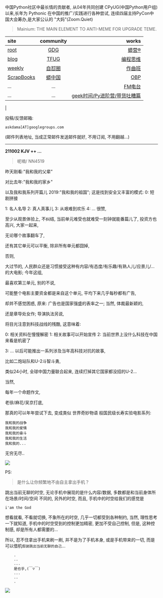 中国Python社区中最长情的贡献者, 从04年共同创建 CPyUG(中国Python用户组)以来,长年为 Pythonic 在中国的推广/实践进行各种尝试, 连续四届主持PyCon中国大会筹办,是大家公认的 "大妈"(Zoom.Quiet)

> Mainium: THE MAIN ELEMENT TO ANTI-MEME FOR UPGRADE TEME.

| site | community | works |
| :-----| :----: | ----: |
| [root](http://zoomquiet.io/) | [GDG](https://blog.zhgdg.org/) | [蟒营®](https://doc.101.camp/) |
| [blog](https://blog.zoomquiet.io/pages/zoomquiet.html) | [TFUG](http://zh.tfug.world/) | [编程思维](https://py.101.camp/) |
| [weekly](http://weekly.pychina.org/) | [自怼圈](https://du.101.camp/) | [作曲班](https://mu.101.camp/) |
| [ScrapBooks](https://zoomquiet.io/collection.html) | [蟒中国](https://pychina.org/) | [OBP](https://zoomquiet.io/obp/index.html) |
| ... | ... | [FM电台](https://fm.101.camp/) |
| ... | ... | [geek时间/Py进阶营/带货吐糟篇](https://fm.101.camp/2020/geek2py-dama.html) 
 |


投稿/反馈邮箱:

    askdama[AT]googlegroups.com

(邮件列表地址, 
当成正常邮件发送邮件就好, 不用订阅, 不用翻越...)


---------------------------------------------------
**211002 KJV ++ ...**

> 呢喃/ NN4519




昨天刚看:"我和我的父辈"

对比去年:"我和我的家乡"

以及我和我系列开篇儿
2019:"我和我的祖国";
这是找到安全又丰富的模式:
0: 短剧拼接

1: 名人名导
2: 真人真事儿
3: 从艰难到欢乐
4: ...
很赞,

至少从观景体验上,
不纠结,
当前单元难受也就难受一刻钟就能番篇儿了,
投资方也高兴,
大家一起来,

无论哪个故事翻车了,

还有其它单元可以平衡,
除非所有单元都囧掉,

否则,

大过节的,
人民群众还是习惯接受这种有内容/有态度/有乐趣/有熟人儿/应景儿/...
的大电影;
今年这组,

最喜欢第三单元,
别的不说,

可能整个电影主要资金都是来自这个单元,
平均下来几乎每秒都有广告,

却并不感觉困惑,
原来:
广告也是国家强盛的表率之一;
当然,
体裁最新颖的,

还是章导处女作;
导演执法另说,

将目光注意到科技战线的残酷,
这意味着:

0: 相关资料在慢慢解密
1: 相关故事可以开始宣传
2: 当前世界上没什么科技在中国来看是机密了

3: ...
以后可能推出一系列涉及当年高科技对抗的故事,

比如二炮站队和U-2斗智斗勇,

类似24小时,
全球中国力量联合起来,
连续打掉其它国家都没招的U-2...

当然, 

每年一个命题作文,

老徐/麻花/吴京打底,

那真的可以年年尝试下去,
变成类似 世界奇妙物语 般国民级长寿实验电影系列:

    我和我的战争
    我和我的爱情
    我和我的奋斗
    我和我的生活
    我和我的...

无穷无尽..




![](https://ipic.zoomquiet.top/2021-10-01-zq42-today-card-2110.002.jpeg)



PS:
> 是什么让你频繁地不由自主拿出手机？

跳出当前无聊的时空,
无论手机中展现的是什么内容/数据,
多数都是和当前身体所在场景/时间/空间 不同的,
另外的时空,
而且, 手机中的时空给我们的感觉是

    i'am the God

想看就看, 不看就切换,
不象所在的时空, 几乎一切都受到各种制约,
当然,
理性思考一下就知道,
手机中的时空受到的控制更加精密, 更加不受自己控制,
但是, 这种控制感,
却是所有人都需要的...

所以, 
忍不住拿出手机来刷一刷,
并不是为了手机本身, 或是手机带来的一切,
而是可以借机`假装跳出当前无聊的自己`...



```
    .
    ..
    ...
    是也乎,(￣▽￣)
    ...
    ..
    .
```


![](http://ydlj.zoomquiet.top/ipic/2021-07-10-210701DU21-zip.jpg)

